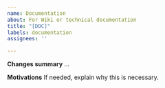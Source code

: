 ```yaml
---
name: Documentation
about: For Wiki or technical documentation
title: "[DOC]"
labels: documentation
assignees: ''

---
```


**Changes summary**
...

**Motivations**
If needed, explain why this is necessary.
